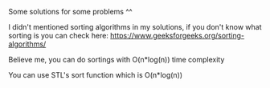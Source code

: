 Some solutions for some problems ^^

I didn't mentioned sorting algorithms in my solutions, if you don't know what sorting is
you can check here: https://www.geeksforgeeks.org/sorting-algorithms/

Believe me, you can do sortings with O(n*log(n)) time complexity

You can use STL's sort function which is O(n*log(n))
